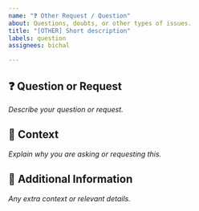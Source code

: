 ```yaml
---
name: "❓ Other Request / Question"
about: Questions, doubts, or other types of issues.
title: "[OTHER] Short description"
labels: question
assignees: bichal

---
```


## ❓ Question or Request  
_Describe your question or request._

## 📌 Context  
_Explain why you are asking or requesting this._

## 📌 Additional Information  
_Any extra context or relevant details._
